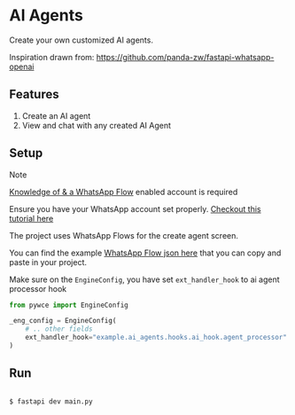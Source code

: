 # AI Agents
Create your own customized AI agents.

Inspiration drawn from:
https://github.com/panda-zw/fastapi-whatsapp-openai

## Features
1. Create an AI agent
2. View and chat with any created AI Agent

## Setup
> [!NOTE]
> [Knowledge of & a WhatsApp Flow](https://developers.facebook.com/docs/whatsapp/flows) enabled account is required

Ensure you have your WhatsApp account set properly. [Checkout this tutorial here](https://www.youtube.com/watch?v=Y8kihPdCI_U)

The project uses WhatsApp Flows for the create agent screen.

You can find the example [WhatsApp Flow json here](flows) that you can copy and paste in your project.

Make sure on the `EngineConfig`, you have set `ext_handler_hook` to ai agent processor hook
```python
from pywce import EngineConfig

_eng_config = EngineConfig(
    # .. other fields
    ext_handler_hook="example.ai_agents.hooks.ai_hook.agent_processor"
)
```

## Run
```bash

$ fastapi dev main.py
```

